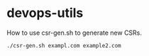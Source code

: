 # devops-utils

How to use csr-gen.sh to generate new CSRs.
```
./csr-gen.sh exampl.com example2.com

```
